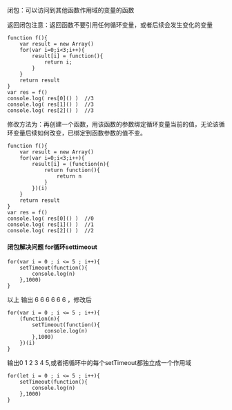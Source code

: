 闭包：可以访问到其他函数作用域的变量的函数

返回闭包注意：返回函数不要引用任何循环变量，或者后续会发生变化的变量
```
function f(){
    var result = new Array()
    for(var i=0;i<3;i++){
        result[i] = function(){
            return i;       
        }
    }
    return result
}
var res = f()
console.log( res[0]() )  //3
console.log( res[1]() )  //3
console.log( res[2]() )  //3
```
修改方法为：再创建一个函数，用该函数的参数绑定循环变量当前的值，无论该循环变量后续如何改变，已绑定到函数参数的值不变。
```
function f(){
    var result = new Array()
    for(var i=0;i<3;i++){
        result[i] = (function(n){
            return function(){
                return n
            }     
        })(i)
    }
    return result
}
var res = f()
console.log( res[0]() )  //0
console.log( res[1]() )  //1
console.log( res[2]() )  //2
```


#### 闭包解决问题 for循环settimeout
```
for(var i = 0 ; i <= 5 ; i++){
    setTimeout(function(){
        console.log(n)
    },1000)
}
```
以上 输出 6 6 6 6 6 6 ，修改后
```
for(var i = 0 ; i <= 5 ; i++){
    (function(n){
        setTimeout(function(){
            console.log(n)
        },1000)
    })(i)
}
```
输出0 1 2 3 4 5,或者把循环中的每个setTimeout都独立成一个作用域
```
for(let i = 0 ; i <= 5 ; i++){
    setTimeout(function(){
        console.log(n)
    },1000)
}
```